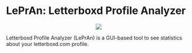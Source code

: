 # LePrAn: Letterboxd Profile Analyzer
<p align="center">
  <img src="https://i.imgur.com/1uoOUjs.png">
</p>

Letterboxd Profile Analyzer (LePrAn) is a GUI-based tool to see statistics about your letterboxd.com profile.
